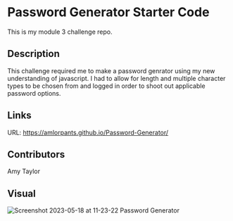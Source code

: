 # Password Generator Starter Code

This is my module 3 challenge repo.

## Description

This challenge required me to make a password genrator using my new understanding of javascript. I had to allow for length and multiple character types to be chosen from and logged in order to shoot out applicable password options.

## Links

URL: https://amlorpants.github.io/Password-Generator/

## Contributors

Amy Taylor

## Visual

![Screenshot 2023-05-18 at 11-23-22 Password Generator](https://github.com/amlorpants/Password-Generator/assets/87711695/71bca723-35db-4d6a-8099-5bfe6621efc2)
